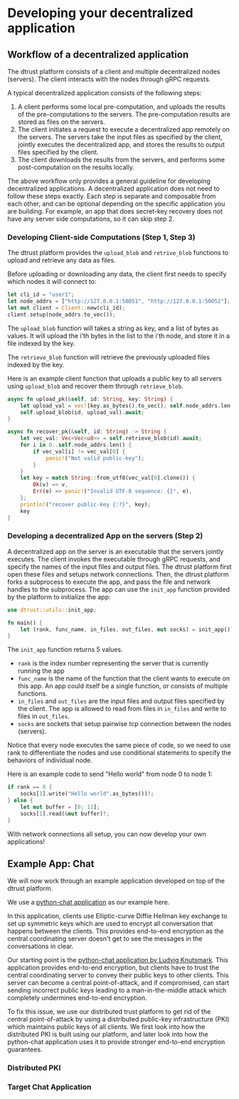 # Developing your decentralized application

## Workflow of a decentralized application
The dtrust platform consists of a client and multiple decentralized nodes (servers). The client interacts with the nodes through gRPC requests.

A typical decentralized application consists of the following steps:
1. A client performs some local pre-computation, and uploads the results of the pre-computations to the servers. The pre-computation results are stored as files on the servers.
2. The client initiates a request to execute a decentralized app remotely on the servers. The servers take the input files as specified by the client, jointly executes the decentralized app, and stores the results to output files specified by the client. 
3. The client downloads the results from the servers, and performs some post-computation on the results locally.

The above workflow only provides a general guideline for developing decentralized applications. A decentralized application does not need to follow these steps exactly. Each step is separate and composable from each other, and can be optional depending on the specific application you are building. For example, an app that does secret-key recovery does not have any server side computations, so it can skip step 2.  

### Developing Client-side Computations (Step 1, Step 3)
The dtrust platform provides the `upload_blob` and `retrive_blob` functions to upload and retrieve any data as files.

Before uploading or downloading any data, the client first needs to specify which nodes it will connect to:
```rust
let cli_id = "user1";
let node_addrs = ["http://127.0.0.1:50051", "http://127.0.0.1:50052"];
let mut client = Client::new(cli_id);
client.setup(node_addrs.to_vec());
```

The `upload_blob` function will takes a string as key, and a list of bytes as values. It will upload the i'th bytes in the list to the i'th node, and store it in a file indexed by the key.

The `retrieve_blob` function will retrieve the previously uploaded files indexed by the key.


Here is an example client function that uploads a public key to all servers using `upload_blob` and recover them through `retrieve_blob`.
```rust
async fn upload_pk(&self, id: String, key: String) {
    let upload_val = vec![key.as_bytes().to_vec(); self.node_addrs.len()];
    self.upload_blob(id, upload_val).await;
}

async fn recover_pk(&self, id: String) -> String {
    let vec_val: Vec<Vec<u8>> = self.retrieve_blob(id).await;
    for i in 0..self.node_addrs.len() {
        if vec_val[i] != vec_val[0] {
            panic!("Not valid public-key");
        }
    }
    let key = match String::from_utf8(vec_val[0].clone()) {
        Ok(v) => v,
        Err(e) => panic!("Invalid UTF-8 sequence: {}", e),
    };
    println!("recover public-key {:?}", key);
    key
}
```

### Developing a decentralized App on the servers (Step 2)
A decentralized app on the server is an executable that the servers jointly executes. The client invokes the executable through gRPC requests, and specify the names of the input files and output files. The dtrust platform first open these files and setups network connections. Then, the dtrust platform forks a subprocess to execute the app, and pass the file and network handles to the subprocess. The app can use the ```init_app``` function provided by the platform to initialize the app:

```rust
use dtrust::utils::init_app;

fn main() {
    let (rank, func_name, in_files, out_files, mut socks) = init_app()?;
}
```

The `init_app` function returns 5 values. 
* `rank` is the index number representing the server that is currently running the app
* `func_name` is the name of the function that the client wants to execute on this app. An app could itself be a single function, or consists of multiple functions. 
* `in_files` and `out_files` are the input files and output files specified by the client. The app is allowed to read from files in `in_files` and write to files in `out_files`. 
* `socks` are sockets that setup pairwise tcp connection between the nodes (servers). 

Notice that every node executes the same piece of code, so we need to use rank to differentiate the nodes and use conditional statements to specify the behaviors of individual node.

Here is an example code to send "Hello world" from node 0 to node 1:
```rust
if rank == 0 {
    socks[1].write("Hello world".as_bytes())?;
} else {
    let mut buffer = [0; 11];
    socks[1].read(&mut buffer)?;
}
```
With network connections all setup, you can now develop your own applications! 



## Example App: Chat
We will now work through an example application developed on top of the dtrust platform.

We use a [python-chat application](https://github.com/dtrust-project/dtrust-applications/tree/master/python-chat-dtrust) as our example here.

In this application, clients use Elliptic-curve Diffie Hellman key exchange to set up symmetric keys which are used to encrypt all conversation that happens between the clients. This provides end-to-end encryption as the central coordinating server doesn't get to see the messages in the conversations in clear. 

Our starting point is the [python-chat application by Ludvig Knutsmark](https://github.com/ludvigknutsmark/python-chat). This application provides end-to-end encryption, but clients have to trust the central coordinating server to convey their public keys to other clients. This server can become a central point-of-attack, and if compromised, can start sending incorrect public keys leading to a man-in-the-middle attack which completely undermines end-to-end encryption.

To fix this issue, we use our distributed trust platform to get rid of the central point-of-attack by using a distributed public-key infrastructure (PKI) which maintains public keys of all clients. We first look into how the distributed PKI is built using our platform, and later look into how the python-chat application uses it to provide stronger end-to-end encryption guarantees.

### Distributed PKI

### Target Chat Application
